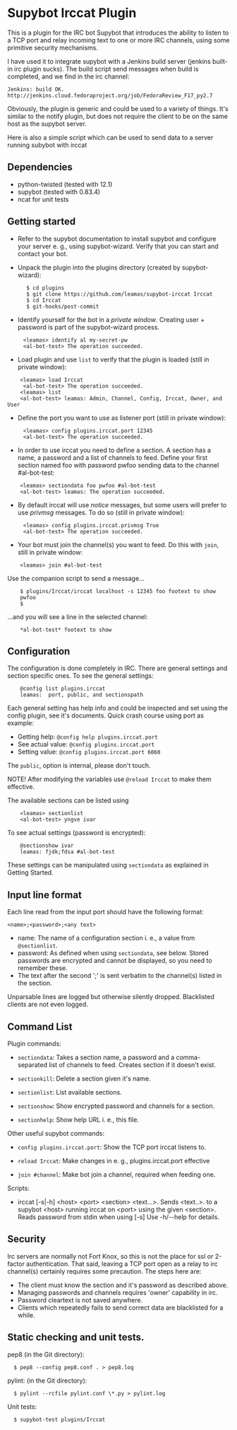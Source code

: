 Supybot Irccat Plugin
=====================
This is a plugin for the IRC bot Supybot that introduces the ability to
listen to a TCP port and relay incoming text to one or more IRC channels,
using some primitive security mechanisms.

I have used it to integrate supybot with a Jenkins build server (jenkins
built-in irc plugin sucks). The build script send messages when build
is completed, and we find in the irc channel:

    Jenkins: build OK. http://jenkins.cloud.fedoraproject.org/job/FedoraReview_F17_py2.7

Obviously, the plugin is generic and could be used to a variety of things.
It's similar to the notify plugin, but does not require the client to be on
the same host as the supybot server.

Here is also a simple script which can be used to send data to a server
running subybot with irccat

Dependencies
------------
- python-twisted (tested with 12.1)
- supybot (tested with 0.83.4)
- ncat for unit tests

Getting started
---------------
* Refer to the supybot documentation to install supybot and configure
  your server e. g., using supybot-wizard. Verify that you can start and
  contact your bot.

* Unpack the plugin into the plugins directory (created by
  supybot-wizard):
```
      $ cd plugins
      $ git clone https://github.com/leamas/supybot-irccat Irccat
      $ cd Irccat
      $ git-hooks/post-commit
```

* Identify yourself for the bot in a *private window*. Creating user +
  password is part of the supybot-wizard process.
```
     <leamas> identify al my-secret-pw
     <al-bot-test> The operation succeeded.
```

* Load plugin and use `list` to verify that the plugin is loaded (still in
  private window):
```
    <leamas> load Irccat
     <al-bot-test> The operation succeeded.
    <leamas> list
    <al-bot-test> leamas: Admin, Channel, Config, Irccat, Owner, and User
```

* Define the port you want to use as listener port (still in private window):
```
     <leamas> config plugins.irccat.port 12345
     <al-bot-test> The operation succeeded.
```

* In order to use irccat you need to define a section. A section has a name,
  a password and a list of channels to feed. Define your first section
  named foo with password pwfoo sending data to the channel #al-bot-test:
```
    <leamas> sectiondata foo pwfoo #al-bot-test
    <al-bot-test> leamas: The operation succeeded.
```

* By default irccat will use *notice* messages, but some users will prefer
  to use *privmsg* messages. To do so (still in private window):
```
     <leamas> config plugins.irccat.privmsg True
     <al-bot-test> The operation succeeded.
```

* Your bot must join the channel(s) you want to feed. Do this with
  `join`, still in private window:
```
    <leamas> join #al-bot-test
```

Use the companion script to send a message...
```
    $ plugins/Irccat/irccat localhost -s 12345 foo footext to show
    pwfoo
    $
```

...and you will see a line in the selected channel:
```
    *al-bot-test* footext to show
```

Configuration
-------------

The configuration is done completely in IRC. There are general settings
and section specific ones. To see the general settings:
```
    @config list plugins.irccat
    leamas:  port, public, and sectionspath
```

Each general setting has help info and could be inspected and set using
the config plugin, see it's documents. Quick crash course using port as
example:

* Getting help: `@config help plugins.irccat.port`
* See actual value: `@config plugins.irccat.port`
* Setting value: `@config plugins.irccat.port 6060`

The `public`, option is internal, please don't touch.

NOTE! After modifying the variables use `@reload Irccat` to make them
effective.

The available sections can be listed using
```
    <leamas> sectionlist
    <al-bot-test> yngve ivar
```

To see actual settings (password is encrypted):
```
    @sectionshow ivar
    leamas: fjdk;fdsa #al-bot-test
```

These settings can be manipulated using `sectiondata` as explained in Getting Started.


Input line format
-----------------
Each line read from the input port should have the following format:

    <name>;<password>;<any text>

- name: The name of a configuration section i. e., a value from
  `@sectionlist`.
- password: As defined when using `sectiondata`, see below. Stored
  passwords  are encrypted and cannot be displayed, so you need to
  remember these.
- The text after the second ';' is sent verbatim to the channel(s) listed
  in the section.

Unparsable lines are logged but otherwise silently dropped. Blacklisted
clients are not even logged.


Command List
------------
Plugin commands:

* `sectiondata`: Takes a section name, a password and a comma-separated
   list of channels to feed. Creates section if it doesn't exist.

* `sectionkill`: Delete a section given it's name.

* `sectionlist`: List available sections.

* `sectionshow`: Show encrypted password and channels for a section.

* `sectionhelp`: Show help URL i. e., this file.

Other useful supybot commands:

* `config plugins.irccat.port`: Show the TCP port irccat listens to.

* `reload Irccat`: Make changes in e. g., plugins.irccat.port effective

* `join #channel`: Make bot join a channel, required when feeding one.

Scripts:

* irccat [-s|-h] \<host\> \<port\> \<section\> \<text...\>.
  Sends \<text..\>. to a supybot \<host\> running irccat on \<port\> using the
  given \<section\>. Reads password from stdin when using [-s]  Use
  -h/--help for details.


Security
--------
Irc servers are normally not Fort Knox, so this is not the place for ssl or
2-factor authentication. That said, leaving a TCP port open as a relay to
irc channel(s) certainly requires some precaution. The steps here are:

- The client must know the section and it's password as described above.
- Managing passwords and channels requires 'owner' capability in irc.
- Password cleartext is not saved anywhere.
- Clients which repeatedly fails to send correct data are blacklisted for a
  while.


Static checking and unit tests.
-------------------------------

pep8 (in the Git directory):
```
  $ pep8 --config pep8.conf . > pep8.log
```
pylint: (in the Git directory):
```
  $ pylint --rcfile pylint.conf \*.py > pylint.log
```
Unit tests:
```
  $ supybot-test plugins/Irccat
```

